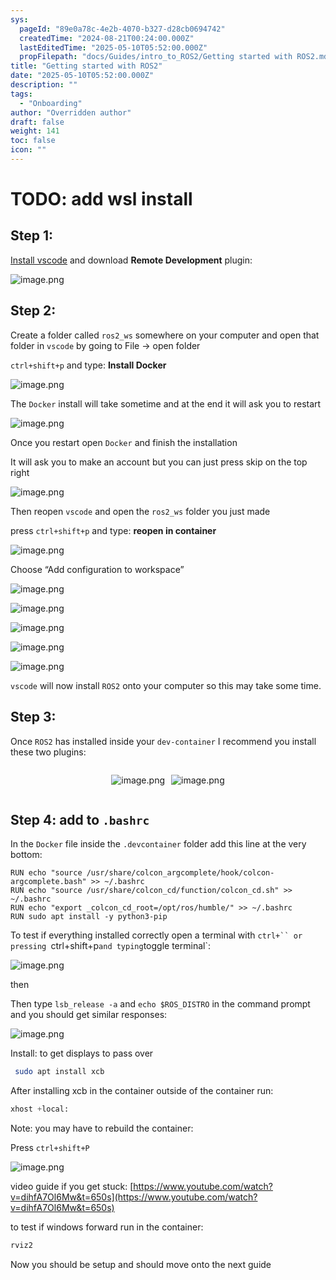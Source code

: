 ```yaml
---
sys:
  pageId: "89e0a78c-4e2b-4070-b327-d28cb0694742"
  createdTime: "2024-08-21T00:24:00.000Z"
  lastEditedTime: "2025-05-10T05:52:00.000Z"
  propFilepath: "docs/Guides/intro_to_ROS2/Getting started with ROS2.md"
title: "Getting started with ROS2"
date: "2025-05-10T05:52:00.000Z"
description: ""
tags:
  - "Onboarding"
author: "Overridden author"
draft: false
weight: 141
toc: false
icon: ""
---
```


# TODO: add wsl install

## Step 1:

[Install vscode](https://code.visualstudio.com/download) and download **Remote Development** plugin:

![image.png](https://prod-files-secure.s3.us-west-2.amazonaws.com/d518164a-d88e-44d1-a4ee-3adb3bd8bce0/efb52993-1881-4a40-b95e-6f020334f022/image.png?X-Amz-Algorithm=AWS4-HMAC-SHA256&X-Amz-Content-Sha256=UNSIGNED-PAYLOAD&X-Amz-Credential=ASIAZI2LB466ZSH6OCPZ%2F20250531%2Fus-west-2%2Fs3%2Faws4_request&X-Amz-Date=20250531T022452Z&X-Amz-Expires=3600&X-Amz-Security-Token=IQoJb3JpZ2luX2VjEOr%2F%2F%2F%2F%2F%2F%2F%2F%2F%2FwEaCXVzLXdlc3QtMiJHMEUCIQCGVs0pD%2BPP9YEIQsi0GYCqBBdu%2BU7sg3P8C4ZT4%2BpIRAIgHpp1%2FygOrdTa4050se04T9RENz9ghsPei7idxHiC1dAqiAQIs%2F%2F%2F%2F%2F%2F%2F%2F%2F%2F%2FARAAGgw2Mzc0MjMxODM4MDUiDPebqTsNqQMtqg4f2SrcA1vUr38YZIj3gBTNfrlL8f%2BqoBgeFXEiuS5DULbTVQfxcHGZA3yTac6MLTlD%2FgClyVNWm7cdpgHFu0HFFJ7LwQOKFuBqMRMjh7OchshdtIi18HetFEf9utYSqvgGw1pQ%2Bzq0UVhNeZSnB3AMp6Rvt29eMlQZloMP4LfnXi2hgXFwg1%2FPpZCSezLRbdqKPGC8TA25UC2dRMRzPpBSGKpFmpGHBKP4bf%2BnyYvogeFnd92oW%2FGUdZJslN20QUkaXk%2FmLneQc24vAlP7fxwJEFJitBvpDjmtxnSYyba3ZE00SOcMjeHJPtmjb%2B1Spww%2BhjJ1bOH4V1rRvT4amy8SXxeWfFvz3XOxPjZNENqRa3WmSlWUXVZwYiowJX5A9JksHBpHdDY0iRezNu6ePHBrWAL2dYBB7trSnX0usTpNLWf0F%2BGGJFBSA8Y%2BdMn2aSV%2FI0o9wDnWAsIl9MHk5aWJ%2FvkYhJUklC4%2BMRNiKwZk91%2FU19WecD%2BqcDOUAMTZONQiswZ3BUI%2Bo%2FOQKwx%2B0Hke%2BVGZ3789zf0Y0w5nMVhEDSv3qxnkL1HTQPdRjzO%2BJt%2B5KL7oNmLBB4wng0pPN4vhT%2FQnWsuU3ZSL%2BYPooa4EQY7Swh9JYwZWjpJiWl3v1UEsMIy96cEGOqUBf%2B6dVD9pVhYY6ila5PCgSiP%2FJ63a1LlccztsMLT0gIl7EAPbtFyn6k6QWN9xUWpJxrECdJgrIfZOUqCtm2u3TA2ifKwJktRImtlLvD06HvcOv%2BOXX%2BVenFI%2BpH2n1iHi9Eh0bltY0fpk31NNcSwS2ajJ9v6I%2FS6lPNfu9wt3C7CTXVBsSrB%2FnXIf7ioL%2FzcoMq0Tp%2BjGVnLKaYyI90g%2FNTWdOqfG&X-Amz-Signature=3dfe63d6cd963114e3e9997bd2c325a451bb7709a59cae9f001c6a28aadc8046&X-Amz-SignedHeaders=host&x-id=GetObject)

## Step 2:

Create a folder called `ros2_ws` somewhere on your computer and open that folder in `vscode` by going to File → open folder 

`ctrl+shift+p` and type: **Install Docker**

![image.png](https://prod-files-secure.s3.us-west-2.amazonaws.com/d518164a-d88e-44d1-a4ee-3adb3bd8bce0/2269dc0e-1cd5-47ff-bceb-c04ad9b2eab0/image.png?X-Amz-Algorithm=AWS4-HMAC-SHA256&X-Amz-Content-Sha256=UNSIGNED-PAYLOAD&X-Amz-Credential=ASIAZI2LB466ZSH6OCPZ%2F20250531%2Fus-west-2%2Fs3%2Faws4_request&X-Amz-Date=20250531T022452Z&X-Amz-Expires=3600&X-Amz-Security-Token=IQoJb3JpZ2luX2VjEOr%2F%2F%2F%2F%2F%2F%2F%2F%2F%2FwEaCXVzLXdlc3QtMiJHMEUCIQCGVs0pD%2BPP9YEIQsi0GYCqBBdu%2BU7sg3P8C4ZT4%2BpIRAIgHpp1%2FygOrdTa4050se04T9RENz9ghsPei7idxHiC1dAqiAQIs%2F%2F%2F%2F%2F%2F%2F%2F%2F%2F%2FARAAGgw2Mzc0MjMxODM4MDUiDPebqTsNqQMtqg4f2SrcA1vUr38YZIj3gBTNfrlL8f%2BqoBgeFXEiuS5DULbTVQfxcHGZA3yTac6MLTlD%2FgClyVNWm7cdpgHFu0HFFJ7LwQOKFuBqMRMjh7OchshdtIi18HetFEf9utYSqvgGw1pQ%2Bzq0UVhNeZSnB3AMp6Rvt29eMlQZloMP4LfnXi2hgXFwg1%2FPpZCSezLRbdqKPGC8TA25UC2dRMRzPpBSGKpFmpGHBKP4bf%2BnyYvogeFnd92oW%2FGUdZJslN20QUkaXk%2FmLneQc24vAlP7fxwJEFJitBvpDjmtxnSYyba3ZE00SOcMjeHJPtmjb%2B1Spww%2BhjJ1bOH4V1rRvT4amy8SXxeWfFvz3XOxPjZNENqRa3WmSlWUXVZwYiowJX5A9JksHBpHdDY0iRezNu6ePHBrWAL2dYBB7trSnX0usTpNLWf0F%2BGGJFBSA8Y%2BdMn2aSV%2FI0o9wDnWAsIl9MHk5aWJ%2FvkYhJUklC4%2BMRNiKwZk91%2FU19WecD%2BqcDOUAMTZONQiswZ3BUI%2Bo%2FOQKwx%2B0Hke%2BVGZ3789zf0Y0w5nMVhEDSv3qxnkL1HTQPdRjzO%2BJt%2B5KL7oNmLBB4wng0pPN4vhT%2FQnWsuU3ZSL%2BYPooa4EQY7Swh9JYwZWjpJiWl3v1UEsMIy96cEGOqUBf%2B6dVD9pVhYY6ila5PCgSiP%2FJ63a1LlccztsMLT0gIl7EAPbtFyn6k6QWN9xUWpJxrECdJgrIfZOUqCtm2u3TA2ifKwJktRImtlLvD06HvcOv%2BOXX%2BVenFI%2BpH2n1iHi9Eh0bltY0fpk31NNcSwS2ajJ9v6I%2FS6lPNfu9wt3C7CTXVBsSrB%2FnXIf7ioL%2FzcoMq0Tp%2BjGVnLKaYyI90g%2FNTWdOqfG&X-Amz-Signature=f22141ba23cef3dd45bd909004d203dd2b8390705c17d7f1914a221e9451ad33&X-Amz-SignedHeaders=host&x-id=GetObject)

The `Docker` install will take sometime and at the end it will ask you to restart

![image.png](https://prod-files-secure.s3.us-west-2.amazonaws.com/d518164a-d88e-44d1-a4ee-3adb3bd8bce0/ed233f78-be33-4b1f-b89c-9c346c0e961e/image.png?X-Amz-Algorithm=AWS4-HMAC-SHA256&X-Amz-Content-Sha256=UNSIGNED-PAYLOAD&X-Amz-Credential=ASIAZI2LB466ZSH6OCPZ%2F20250531%2Fus-west-2%2Fs3%2Faws4_request&X-Amz-Date=20250531T022452Z&X-Amz-Expires=3600&X-Amz-Security-Token=IQoJb3JpZ2luX2VjEOr%2F%2F%2F%2F%2F%2F%2F%2F%2F%2FwEaCXVzLXdlc3QtMiJHMEUCIQCGVs0pD%2BPP9YEIQsi0GYCqBBdu%2BU7sg3P8C4ZT4%2BpIRAIgHpp1%2FygOrdTa4050se04T9RENz9ghsPei7idxHiC1dAqiAQIs%2F%2F%2F%2F%2F%2F%2F%2F%2F%2F%2FARAAGgw2Mzc0MjMxODM4MDUiDPebqTsNqQMtqg4f2SrcA1vUr38YZIj3gBTNfrlL8f%2BqoBgeFXEiuS5DULbTVQfxcHGZA3yTac6MLTlD%2FgClyVNWm7cdpgHFu0HFFJ7LwQOKFuBqMRMjh7OchshdtIi18HetFEf9utYSqvgGw1pQ%2Bzq0UVhNeZSnB3AMp6Rvt29eMlQZloMP4LfnXi2hgXFwg1%2FPpZCSezLRbdqKPGC8TA25UC2dRMRzPpBSGKpFmpGHBKP4bf%2BnyYvogeFnd92oW%2FGUdZJslN20QUkaXk%2FmLneQc24vAlP7fxwJEFJitBvpDjmtxnSYyba3ZE00SOcMjeHJPtmjb%2B1Spww%2BhjJ1bOH4V1rRvT4amy8SXxeWfFvz3XOxPjZNENqRa3WmSlWUXVZwYiowJX5A9JksHBpHdDY0iRezNu6ePHBrWAL2dYBB7trSnX0usTpNLWf0F%2BGGJFBSA8Y%2BdMn2aSV%2FI0o9wDnWAsIl9MHk5aWJ%2FvkYhJUklC4%2BMRNiKwZk91%2FU19WecD%2BqcDOUAMTZONQiswZ3BUI%2Bo%2FOQKwx%2B0Hke%2BVGZ3789zf0Y0w5nMVhEDSv3qxnkL1HTQPdRjzO%2BJt%2B5KL7oNmLBB4wng0pPN4vhT%2FQnWsuU3ZSL%2BYPooa4EQY7Swh9JYwZWjpJiWl3v1UEsMIy96cEGOqUBf%2B6dVD9pVhYY6ila5PCgSiP%2FJ63a1LlccztsMLT0gIl7EAPbtFyn6k6QWN9xUWpJxrECdJgrIfZOUqCtm2u3TA2ifKwJktRImtlLvD06HvcOv%2BOXX%2BVenFI%2BpH2n1iHi9Eh0bltY0fpk31NNcSwS2ajJ9v6I%2FS6lPNfu9wt3C7CTXVBsSrB%2FnXIf7ioL%2FzcoMq0Tp%2BjGVnLKaYyI90g%2FNTWdOqfG&X-Amz-Signature=9a2187da710e165ca72bec6b96e0048b2bc42d873ed36641cc7a3a74086298b5&X-Amz-SignedHeaders=host&x-id=GetObject)

Once you restart open `Docker` and finish the installation

It will ask you to make an account but you can just press skip on the top right

![image.png](https://prod-files-secure.s3.us-west-2.amazonaws.com/d518164a-d88e-44d1-a4ee-3adb3bd8bce0/21010ad9-1659-4fd9-9f59-9932a09b2a3d/image.png?X-Amz-Algorithm=AWS4-HMAC-SHA256&X-Amz-Content-Sha256=UNSIGNED-PAYLOAD&X-Amz-Credential=ASIAZI2LB466ZSH6OCPZ%2F20250531%2Fus-west-2%2Fs3%2Faws4_request&X-Amz-Date=20250531T022452Z&X-Amz-Expires=3600&X-Amz-Security-Token=IQoJb3JpZ2luX2VjEOr%2F%2F%2F%2F%2F%2F%2F%2F%2F%2FwEaCXVzLXdlc3QtMiJHMEUCIQCGVs0pD%2BPP9YEIQsi0GYCqBBdu%2BU7sg3P8C4ZT4%2BpIRAIgHpp1%2FygOrdTa4050se04T9RENz9ghsPei7idxHiC1dAqiAQIs%2F%2F%2F%2F%2F%2F%2F%2F%2F%2F%2FARAAGgw2Mzc0MjMxODM4MDUiDPebqTsNqQMtqg4f2SrcA1vUr38YZIj3gBTNfrlL8f%2BqoBgeFXEiuS5DULbTVQfxcHGZA3yTac6MLTlD%2FgClyVNWm7cdpgHFu0HFFJ7LwQOKFuBqMRMjh7OchshdtIi18HetFEf9utYSqvgGw1pQ%2Bzq0UVhNeZSnB3AMp6Rvt29eMlQZloMP4LfnXi2hgXFwg1%2FPpZCSezLRbdqKPGC8TA25UC2dRMRzPpBSGKpFmpGHBKP4bf%2BnyYvogeFnd92oW%2FGUdZJslN20QUkaXk%2FmLneQc24vAlP7fxwJEFJitBvpDjmtxnSYyba3ZE00SOcMjeHJPtmjb%2B1Spww%2BhjJ1bOH4V1rRvT4amy8SXxeWfFvz3XOxPjZNENqRa3WmSlWUXVZwYiowJX5A9JksHBpHdDY0iRezNu6ePHBrWAL2dYBB7trSnX0usTpNLWf0F%2BGGJFBSA8Y%2BdMn2aSV%2FI0o9wDnWAsIl9MHk5aWJ%2FvkYhJUklC4%2BMRNiKwZk91%2FU19WecD%2BqcDOUAMTZONQiswZ3BUI%2Bo%2FOQKwx%2B0Hke%2BVGZ3789zf0Y0w5nMVhEDSv3qxnkL1HTQPdRjzO%2BJt%2B5KL7oNmLBB4wng0pPN4vhT%2FQnWsuU3ZSL%2BYPooa4EQY7Swh9JYwZWjpJiWl3v1UEsMIy96cEGOqUBf%2B6dVD9pVhYY6ila5PCgSiP%2FJ63a1LlccztsMLT0gIl7EAPbtFyn6k6QWN9xUWpJxrECdJgrIfZOUqCtm2u3TA2ifKwJktRImtlLvD06HvcOv%2BOXX%2BVenFI%2BpH2n1iHi9Eh0bltY0fpk31NNcSwS2ajJ9v6I%2FS6lPNfu9wt3C7CTXVBsSrB%2FnXIf7ioL%2FzcoMq0Tp%2BjGVnLKaYyI90g%2FNTWdOqfG&X-Amz-Signature=14b8b42aec9309fa9768b6b1f1982ed299be763eeb1f5ee034fe66164da8195a&X-Amz-SignedHeaders=host&x-id=GetObject)

Then reopen `vscode` and open the `ros2_ws` folder you just made

press `ctrl+shift+p` and type: **reopen in container**

![image.png](https://prod-files-secure.s3.us-west-2.amazonaws.com/d518164a-d88e-44d1-a4ee-3adb3bd8bce0/4e93b8c2-41ad-488c-8095-c74205196118/image.png?X-Amz-Algorithm=AWS4-HMAC-SHA256&X-Amz-Content-Sha256=UNSIGNED-PAYLOAD&X-Amz-Credential=ASIAZI2LB466ZSH6OCPZ%2F20250531%2Fus-west-2%2Fs3%2Faws4_request&X-Amz-Date=20250531T022452Z&X-Amz-Expires=3600&X-Amz-Security-Token=IQoJb3JpZ2luX2VjEOr%2F%2F%2F%2F%2F%2F%2F%2F%2F%2FwEaCXVzLXdlc3QtMiJHMEUCIQCGVs0pD%2BPP9YEIQsi0GYCqBBdu%2BU7sg3P8C4ZT4%2BpIRAIgHpp1%2FygOrdTa4050se04T9RENz9ghsPei7idxHiC1dAqiAQIs%2F%2F%2F%2F%2F%2F%2F%2F%2F%2F%2FARAAGgw2Mzc0MjMxODM4MDUiDPebqTsNqQMtqg4f2SrcA1vUr38YZIj3gBTNfrlL8f%2BqoBgeFXEiuS5DULbTVQfxcHGZA3yTac6MLTlD%2FgClyVNWm7cdpgHFu0HFFJ7LwQOKFuBqMRMjh7OchshdtIi18HetFEf9utYSqvgGw1pQ%2Bzq0UVhNeZSnB3AMp6Rvt29eMlQZloMP4LfnXi2hgXFwg1%2FPpZCSezLRbdqKPGC8TA25UC2dRMRzPpBSGKpFmpGHBKP4bf%2BnyYvogeFnd92oW%2FGUdZJslN20QUkaXk%2FmLneQc24vAlP7fxwJEFJitBvpDjmtxnSYyba3ZE00SOcMjeHJPtmjb%2B1Spww%2BhjJ1bOH4V1rRvT4amy8SXxeWfFvz3XOxPjZNENqRa3WmSlWUXVZwYiowJX5A9JksHBpHdDY0iRezNu6ePHBrWAL2dYBB7trSnX0usTpNLWf0F%2BGGJFBSA8Y%2BdMn2aSV%2FI0o9wDnWAsIl9MHk5aWJ%2FvkYhJUklC4%2BMRNiKwZk91%2FU19WecD%2BqcDOUAMTZONQiswZ3BUI%2Bo%2FOQKwx%2B0Hke%2BVGZ3789zf0Y0w5nMVhEDSv3qxnkL1HTQPdRjzO%2BJt%2B5KL7oNmLBB4wng0pPN4vhT%2FQnWsuU3ZSL%2BYPooa4EQY7Swh9JYwZWjpJiWl3v1UEsMIy96cEGOqUBf%2B6dVD9pVhYY6ila5PCgSiP%2FJ63a1LlccztsMLT0gIl7EAPbtFyn6k6QWN9xUWpJxrECdJgrIfZOUqCtm2u3TA2ifKwJktRImtlLvD06HvcOv%2BOXX%2BVenFI%2BpH2n1iHi9Eh0bltY0fpk31NNcSwS2ajJ9v6I%2FS6lPNfu9wt3C7CTXVBsSrB%2FnXIf7ioL%2FzcoMq0Tp%2BjGVnLKaYyI90g%2FNTWdOqfG&X-Amz-Signature=352719caff330145ef958de1d55ea800ffbfcd5ae0c77513c9fd1c7e654b4fbc&X-Amz-SignedHeaders=host&x-id=GetObject)

Choose “Add configuration to workspace”

![image.png](https://prod-files-secure.s3.us-west-2.amazonaws.com/d518164a-d88e-44d1-a4ee-3adb3bd8bce0/9560b282-5060-4989-ba37-97e7b2c22476/image.png?X-Amz-Algorithm=AWS4-HMAC-SHA256&X-Amz-Content-Sha256=UNSIGNED-PAYLOAD&X-Amz-Credential=ASIAZI2LB466ZSH6OCPZ%2F20250531%2Fus-west-2%2Fs3%2Faws4_request&X-Amz-Date=20250531T022452Z&X-Amz-Expires=3600&X-Amz-Security-Token=IQoJb3JpZ2luX2VjEOr%2F%2F%2F%2F%2F%2F%2F%2F%2F%2FwEaCXVzLXdlc3QtMiJHMEUCIQCGVs0pD%2BPP9YEIQsi0GYCqBBdu%2BU7sg3P8C4ZT4%2BpIRAIgHpp1%2FygOrdTa4050se04T9RENz9ghsPei7idxHiC1dAqiAQIs%2F%2F%2F%2F%2F%2F%2F%2F%2F%2F%2FARAAGgw2Mzc0MjMxODM4MDUiDPebqTsNqQMtqg4f2SrcA1vUr38YZIj3gBTNfrlL8f%2BqoBgeFXEiuS5DULbTVQfxcHGZA3yTac6MLTlD%2FgClyVNWm7cdpgHFu0HFFJ7LwQOKFuBqMRMjh7OchshdtIi18HetFEf9utYSqvgGw1pQ%2Bzq0UVhNeZSnB3AMp6Rvt29eMlQZloMP4LfnXi2hgXFwg1%2FPpZCSezLRbdqKPGC8TA25UC2dRMRzPpBSGKpFmpGHBKP4bf%2BnyYvogeFnd92oW%2FGUdZJslN20QUkaXk%2FmLneQc24vAlP7fxwJEFJitBvpDjmtxnSYyba3ZE00SOcMjeHJPtmjb%2B1Spww%2BhjJ1bOH4V1rRvT4amy8SXxeWfFvz3XOxPjZNENqRa3WmSlWUXVZwYiowJX5A9JksHBpHdDY0iRezNu6ePHBrWAL2dYBB7trSnX0usTpNLWf0F%2BGGJFBSA8Y%2BdMn2aSV%2FI0o9wDnWAsIl9MHk5aWJ%2FvkYhJUklC4%2BMRNiKwZk91%2FU19WecD%2BqcDOUAMTZONQiswZ3BUI%2Bo%2FOQKwx%2B0Hke%2BVGZ3789zf0Y0w5nMVhEDSv3qxnkL1HTQPdRjzO%2BJt%2B5KL7oNmLBB4wng0pPN4vhT%2FQnWsuU3ZSL%2BYPooa4EQY7Swh9JYwZWjpJiWl3v1UEsMIy96cEGOqUBf%2B6dVD9pVhYY6ila5PCgSiP%2FJ63a1LlccztsMLT0gIl7EAPbtFyn6k6QWN9xUWpJxrECdJgrIfZOUqCtm2u3TA2ifKwJktRImtlLvD06HvcOv%2BOXX%2BVenFI%2BpH2n1iHi9Eh0bltY0fpk31NNcSwS2ajJ9v6I%2FS6lPNfu9wt3C7CTXVBsSrB%2FnXIf7ioL%2FzcoMq0Tp%2BjGVnLKaYyI90g%2FNTWdOqfG&X-Amz-Signature=7adb88816913b7c3bd3e9e4e0c5f6a31327b86081e8d2d1a778ab0aeb696cba9&X-Amz-SignedHeaders=host&x-id=GetObject)

![image.png](https://prod-files-secure.s3.us-west-2.amazonaws.com/d518164a-d88e-44d1-a4ee-3adb3bd8bce0/2ee63f81-886b-48e8-a553-dc6e5eac99e4/image.png?X-Amz-Algorithm=AWS4-HMAC-SHA256&X-Amz-Content-Sha256=UNSIGNED-PAYLOAD&X-Amz-Credential=ASIAZI2LB466ZSH6OCPZ%2F20250531%2Fus-west-2%2Fs3%2Faws4_request&X-Amz-Date=20250531T022452Z&X-Amz-Expires=3600&X-Amz-Security-Token=IQoJb3JpZ2luX2VjEOr%2F%2F%2F%2F%2F%2F%2F%2F%2F%2FwEaCXVzLXdlc3QtMiJHMEUCIQCGVs0pD%2BPP9YEIQsi0GYCqBBdu%2BU7sg3P8C4ZT4%2BpIRAIgHpp1%2FygOrdTa4050se04T9RENz9ghsPei7idxHiC1dAqiAQIs%2F%2F%2F%2F%2F%2F%2F%2F%2F%2F%2FARAAGgw2Mzc0MjMxODM4MDUiDPebqTsNqQMtqg4f2SrcA1vUr38YZIj3gBTNfrlL8f%2BqoBgeFXEiuS5DULbTVQfxcHGZA3yTac6MLTlD%2FgClyVNWm7cdpgHFu0HFFJ7LwQOKFuBqMRMjh7OchshdtIi18HetFEf9utYSqvgGw1pQ%2Bzq0UVhNeZSnB3AMp6Rvt29eMlQZloMP4LfnXi2hgXFwg1%2FPpZCSezLRbdqKPGC8TA25UC2dRMRzPpBSGKpFmpGHBKP4bf%2BnyYvogeFnd92oW%2FGUdZJslN20QUkaXk%2FmLneQc24vAlP7fxwJEFJitBvpDjmtxnSYyba3ZE00SOcMjeHJPtmjb%2B1Spww%2BhjJ1bOH4V1rRvT4amy8SXxeWfFvz3XOxPjZNENqRa3WmSlWUXVZwYiowJX5A9JksHBpHdDY0iRezNu6ePHBrWAL2dYBB7trSnX0usTpNLWf0F%2BGGJFBSA8Y%2BdMn2aSV%2FI0o9wDnWAsIl9MHk5aWJ%2FvkYhJUklC4%2BMRNiKwZk91%2FU19WecD%2BqcDOUAMTZONQiswZ3BUI%2Bo%2FOQKwx%2B0Hke%2BVGZ3789zf0Y0w5nMVhEDSv3qxnkL1HTQPdRjzO%2BJt%2B5KL7oNmLBB4wng0pPN4vhT%2FQnWsuU3ZSL%2BYPooa4EQY7Swh9JYwZWjpJiWl3v1UEsMIy96cEGOqUBf%2B6dVD9pVhYY6ila5PCgSiP%2FJ63a1LlccztsMLT0gIl7EAPbtFyn6k6QWN9xUWpJxrECdJgrIfZOUqCtm2u3TA2ifKwJktRImtlLvD06HvcOv%2BOXX%2BVenFI%2BpH2n1iHi9Eh0bltY0fpk31NNcSwS2ajJ9v6I%2FS6lPNfu9wt3C7CTXVBsSrB%2FnXIf7ioL%2FzcoMq0Tp%2BjGVnLKaYyI90g%2FNTWdOqfG&X-Amz-Signature=9af05943e700ec1c2f1d5bfce2f6090cbc0c65c2570a2a0825ae192417fd05ff&X-Amz-SignedHeaders=host&x-id=GetObject)

![image.png](https://prod-files-secure.s3.us-west-2.amazonaws.com/d518164a-d88e-44d1-a4ee-3adb3bd8bce0/ae1580b2-b048-407e-aed9-b584224a7a04/image.png?X-Amz-Algorithm=AWS4-HMAC-SHA256&X-Amz-Content-Sha256=UNSIGNED-PAYLOAD&X-Amz-Credential=ASIAZI2LB466ZSH6OCPZ%2F20250531%2Fus-west-2%2Fs3%2Faws4_request&X-Amz-Date=20250531T022452Z&X-Amz-Expires=3600&X-Amz-Security-Token=IQoJb3JpZ2luX2VjEOr%2F%2F%2F%2F%2F%2F%2F%2F%2F%2FwEaCXVzLXdlc3QtMiJHMEUCIQCGVs0pD%2BPP9YEIQsi0GYCqBBdu%2BU7sg3P8C4ZT4%2BpIRAIgHpp1%2FygOrdTa4050se04T9RENz9ghsPei7idxHiC1dAqiAQIs%2F%2F%2F%2F%2F%2F%2F%2F%2F%2F%2FARAAGgw2Mzc0MjMxODM4MDUiDPebqTsNqQMtqg4f2SrcA1vUr38YZIj3gBTNfrlL8f%2BqoBgeFXEiuS5DULbTVQfxcHGZA3yTac6MLTlD%2FgClyVNWm7cdpgHFu0HFFJ7LwQOKFuBqMRMjh7OchshdtIi18HetFEf9utYSqvgGw1pQ%2Bzq0UVhNeZSnB3AMp6Rvt29eMlQZloMP4LfnXi2hgXFwg1%2FPpZCSezLRbdqKPGC8TA25UC2dRMRzPpBSGKpFmpGHBKP4bf%2BnyYvogeFnd92oW%2FGUdZJslN20QUkaXk%2FmLneQc24vAlP7fxwJEFJitBvpDjmtxnSYyba3ZE00SOcMjeHJPtmjb%2B1Spww%2BhjJ1bOH4V1rRvT4amy8SXxeWfFvz3XOxPjZNENqRa3WmSlWUXVZwYiowJX5A9JksHBpHdDY0iRezNu6ePHBrWAL2dYBB7trSnX0usTpNLWf0F%2BGGJFBSA8Y%2BdMn2aSV%2FI0o9wDnWAsIl9MHk5aWJ%2FvkYhJUklC4%2BMRNiKwZk91%2FU19WecD%2BqcDOUAMTZONQiswZ3BUI%2Bo%2FOQKwx%2B0Hke%2BVGZ3789zf0Y0w5nMVhEDSv3qxnkL1HTQPdRjzO%2BJt%2B5KL7oNmLBB4wng0pPN4vhT%2FQnWsuU3ZSL%2BYPooa4EQY7Swh9JYwZWjpJiWl3v1UEsMIy96cEGOqUBf%2B6dVD9pVhYY6ila5PCgSiP%2FJ63a1LlccztsMLT0gIl7EAPbtFyn6k6QWN9xUWpJxrECdJgrIfZOUqCtm2u3TA2ifKwJktRImtlLvD06HvcOv%2BOXX%2BVenFI%2BpH2n1iHi9Eh0bltY0fpk31NNcSwS2ajJ9v6I%2FS6lPNfu9wt3C7CTXVBsSrB%2FnXIf7ioL%2FzcoMq0Tp%2BjGVnLKaYyI90g%2FNTWdOqfG&X-Amz-Signature=92bed11db6e502ee9ec491a05c960ae58c7afda24f31047cd1ea79761013c259&X-Amz-SignedHeaders=host&x-id=GetObject)

![image.png](https://prod-files-secure.s3.us-west-2.amazonaws.com/d518164a-d88e-44d1-a4ee-3adb3bd8bce0/53255b28-f75e-430f-b9e3-c0ac8577e42b/image.png?X-Amz-Algorithm=AWS4-HMAC-SHA256&X-Amz-Content-Sha256=UNSIGNED-PAYLOAD&X-Amz-Credential=ASIAZI2LB466ZSH6OCPZ%2F20250531%2Fus-west-2%2Fs3%2Faws4_request&X-Amz-Date=20250531T022452Z&X-Amz-Expires=3600&X-Amz-Security-Token=IQoJb3JpZ2luX2VjEOr%2F%2F%2F%2F%2F%2F%2F%2F%2F%2FwEaCXVzLXdlc3QtMiJHMEUCIQCGVs0pD%2BPP9YEIQsi0GYCqBBdu%2BU7sg3P8C4ZT4%2BpIRAIgHpp1%2FygOrdTa4050se04T9RENz9ghsPei7idxHiC1dAqiAQIs%2F%2F%2F%2F%2F%2F%2F%2F%2F%2F%2FARAAGgw2Mzc0MjMxODM4MDUiDPebqTsNqQMtqg4f2SrcA1vUr38YZIj3gBTNfrlL8f%2BqoBgeFXEiuS5DULbTVQfxcHGZA3yTac6MLTlD%2FgClyVNWm7cdpgHFu0HFFJ7LwQOKFuBqMRMjh7OchshdtIi18HetFEf9utYSqvgGw1pQ%2Bzq0UVhNeZSnB3AMp6Rvt29eMlQZloMP4LfnXi2hgXFwg1%2FPpZCSezLRbdqKPGC8TA25UC2dRMRzPpBSGKpFmpGHBKP4bf%2BnyYvogeFnd92oW%2FGUdZJslN20QUkaXk%2FmLneQc24vAlP7fxwJEFJitBvpDjmtxnSYyba3ZE00SOcMjeHJPtmjb%2B1Spww%2BhjJ1bOH4V1rRvT4amy8SXxeWfFvz3XOxPjZNENqRa3WmSlWUXVZwYiowJX5A9JksHBpHdDY0iRezNu6ePHBrWAL2dYBB7trSnX0usTpNLWf0F%2BGGJFBSA8Y%2BdMn2aSV%2FI0o9wDnWAsIl9MHk5aWJ%2FvkYhJUklC4%2BMRNiKwZk91%2FU19WecD%2BqcDOUAMTZONQiswZ3BUI%2Bo%2FOQKwx%2B0Hke%2BVGZ3789zf0Y0w5nMVhEDSv3qxnkL1HTQPdRjzO%2BJt%2B5KL7oNmLBB4wng0pPN4vhT%2FQnWsuU3ZSL%2BYPooa4EQY7Swh9JYwZWjpJiWl3v1UEsMIy96cEGOqUBf%2B6dVD9pVhYY6ila5PCgSiP%2FJ63a1LlccztsMLT0gIl7EAPbtFyn6k6QWN9xUWpJxrECdJgrIfZOUqCtm2u3TA2ifKwJktRImtlLvD06HvcOv%2BOXX%2BVenFI%2BpH2n1iHi9Eh0bltY0fpk31NNcSwS2ajJ9v6I%2FS6lPNfu9wt3C7CTXVBsSrB%2FnXIf7ioL%2FzcoMq0Tp%2BjGVnLKaYyI90g%2FNTWdOqfG&X-Amz-Signature=7188c9806d91c79dd08605b6e4338a88d0eb32787c53897faea1e9a278334bde&X-Amz-SignedHeaders=host&x-id=GetObject)

![image.png](https://prod-files-secure.s3.us-west-2.amazonaws.com/d518164a-d88e-44d1-a4ee-3adb3bd8bce0/7c562767-5af9-4ffb-97d1-327bcdf4ee00/image.png?X-Amz-Algorithm=AWS4-HMAC-SHA256&X-Amz-Content-Sha256=UNSIGNED-PAYLOAD&X-Amz-Credential=ASIAZI2LB466ZSH6OCPZ%2F20250531%2Fus-west-2%2Fs3%2Faws4_request&X-Amz-Date=20250531T022452Z&X-Amz-Expires=3600&X-Amz-Security-Token=IQoJb3JpZ2luX2VjEOr%2F%2F%2F%2F%2F%2F%2F%2F%2F%2FwEaCXVzLXdlc3QtMiJHMEUCIQCGVs0pD%2BPP9YEIQsi0GYCqBBdu%2BU7sg3P8C4ZT4%2BpIRAIgHpp1%2FygOrdTa4050se04T9RENz9ghsPei7idxHiC1dAqiAQIs%2F%2F%2F%2F%2F%2F%2F%2F%2F%2F%2FARAAGgw2Mzc0MjMxODM4MDUiDPebqTsNqQMtqg4f2SrcA1vUr38YZIj3gBTNfrlL8f%2BqoBgeFXEiuS5DULbTVQfxcHGZA3yTac6MLTlD%2FgClyVNWm7cdpgHFu0HFFJ7LwQOKFuBqMRMjh7OchshdtIi18HetFEf9utYSqvgGw1pQ%2Bzq0UVhNeZSnB3AMp6Rvt29eMlQZloMP4LfnXi2hgXFwg1%2FPpZCSezLRbdqKPGC8TA25UC2dRMRzPpBSGKpFmpGHBKP4bf%2BnyYvogeFnd92oW%2FGUdZJslN20QUkaXk%2FmLneQc24vAlP7fxwJEFJitBvpDjmtxnSYyba3ZE00SOcMjeHJPtmjb%2B1Spww%2BhjJ1bOH4V1rRvT4amy8SXxeWfFvz3XOxPjZNENqRa3WmSlWUXVZwYiowJX5A9JksHBpHdDY0iRezNu6ePHBrWAL2dYBB7trSnX0usTpNLWf0F%2BGGJFBSA8Y%2BdMn2aSV%2FI0o9wDnWAsIl9MHk5aWJ%2FvkYhJUklC4%2BMRNiKwZk91%2FU19WecD%2BqcDOUAMTZONQiswZ3BUI%2Bo%2FOQKwx%2B0Hke%2BVGZ3789zf0Y0w5nMVhEDSv3qxnkL1HTQPdRjzO%2BJt%2B5KL7oNmLBB4wng0pPN4vhT%2FQnWsuU3ZSL%2BYPooa4EQY7Swh9JYwZWjpJiWl3v1UEsMIy96cEGOqUBf%2B6dVD9pVhYY6ila5PCgSiP%2FJ63a1LlccztsMLT0gIl7EAPbtFyn6k6QWN9xUWpJxrECdJgrIfZOUqCtm2u3TA2ifKwJktRImtlLvD06HvcOv%2BOXX%2BVenFI%2BpH2n1iHi9Eh0bltY0fpk31NNcSwS2ajJ9v6I%2FS6lPNfu9wt3C7CTXVBsSrB%2FnXIf7ioL%2FzcoMq0Tp%2BjGVnLKaYyI90g%2FNTWdOqfG&X-Amz-Signature=93e467ed280eff6ad5658a57c1b277920b7cc4c59293afb9f690a24ad4c4acbb&X-Amz-SignedHeaders=host&x-id=GetObject)

`vscode` will now install `ROS2` onto your computer so this may take some time.

## Step 3:

Once `ROS2` has installed inside your `dev-container` I recommend you install these two plugins:

<div style="display: flex;flex-direction: row; column-gap:10px; max-width: 630px;justify-content: center;">
<div>

![image.png](https://prod-files-secure.s3.us-west-2.amazonaws.com/d518164a-d88e-44d1-a4ee-3adb3bd8bce0/3fc3d550-5a54-4ba1-ba6b-faa01cdb7369/image.png?X-Amz-Algorithm=AWS4-HMAC-SHA256&X-Amz-Content-Sha256=UNSIGNED-PAYLOAD&X-Amz-Credential=ASIAZI2LB466UAWDGUKI%2F20250531%2Fus-west-2%2Fs3%2Faws4_request&X-Amz-Date=20250531T022506Z&X-Amz-Expires=3600&X-Amz-Security-Token=IQoJb3JpZ2luX2VjEOr%2F%2F%2F%2F%2F%2F%2F%2F%2F%2FwEaCXVzLXdlc3QtMiJIMEYCIQCNJwpHtoXw6V9dzDjYBCCT2hfM6cXqhzv0B6ehL4iWUwIhAJPqRGmpEIjVgrGhXtAT3QdUj88gohbqxdXTbsVh2JfAKogECLP%2F%2F%2F%2F%2F%2F%2F%2F%2F%2FwEQABoMNjM3NDIzMTgzODA1IgwWb2Mx%2BY2uSD09cOgq3AMIvURsgG4mkrraMG7g6hhXxPWk33V6%2FgjcENbK2qSkssoK0LouLTfAUneYLEXM8Jl%2BW2Me7gePiv7YmXdX0E%2FeM5G47saYCN4j90f07cjLyC5XUtg%2B72ksrZJx%2FSuF7Dwbk4%2FuMAes9NIPjG2XUCfg0Mzy3i4oEga%2BBqy1bvd2Ed4S%2FA1fRxreikZtKRCWa4RNr5olf4y5vZPcy6lni1EXB2qDJn4i6UMWIctJU2eNck1Wy%2FFdnJW4bs%2BhzY%2BYsh5CR7TXYgenLxWtcsJFGUb5J1Td2pPoSj6aYFumSN4vBlGBETLod5VBo%2BAFTEzGdg56ewAL7Qm3DSYGwBYWIlzSlNBsKdDz4QWablKZyWszhKqQrvvsnDaszC%2FjpMiOctkzif1bNTktF7tD8aiMu%2BsNrdtRyqhtX4zzJkHsf0K%2F%2FWQw0NdUUESDac8oRiVdOXxuwLpzofatdVHXIuMCPNerATTRayIHJ%2FnTF9IFQY9h5Y5n8LHuhEUjaybX6ykSJ4ZlJpWLbdwQ4NfZWrPvSKdXaylhNYGs%2FPe3a6oZID5bBHBHN23KxM%2FX%2F9kuWgvBgXcHKtR%2F56fVQMy09eUproY1d22OtrTrWkmxg%2Bq5hCbBSPRbRhFcaoSuYEPJQDDBvenBBjqkAZ7ZWtUDa%2FjRMi55LxFPo4sbClv2skQHp3pSfAfiRCU9NfIfzGkkY7T1UjPiCzv8hwBb4VHuhB1XCFzOg7MfJ2yOiSRKtIpgXUqohR0AAW1r9D4HMVs9yDbtH3%2FMQivhaMzXS7TKHo1GSUkTHXf2RODQLuhrGjxdSFtK5s6r%2FVpnjR0IOBz1bGkeiv4l7wJEopNcn%2FuMeBepAIjuSbSzLGCIX30e&X-Amz-Signature=56f8b764a4711c69d9bb1c0e47c1b3f3246c0ed2ddc25e3aecf670f69a39a11c&X-Amz-SignedHeaders=host&x-id=GetObject)

</div>
<div>

![image.png](https://prod-files-secure.s3.us-west-2.amazonaws.com/d518164a-d88e-44d1-a4ee-3adb3bd8bce0/d994cc66-13c2-4093-a5a3-f84cf4601a82/image.png?X-Amz-Algorithm=AWS4-HMAC-SHA256&X-Amz-Content-Sha256=UNSIGNED-PAYLOAD&X-Amz-Credential=ASIAZI2LB466RYF4ZY4N%2F20250531%2Fus-west-2%2Fs3%2Faws4_request&X-Amz-Date=20250531T022525Z&X-Amz-Expires=3600&X-Amz-Security-Token=IQoJb3JpZ2luX2VjEOr%2F%2F%2F%2F%2F%2F%2F%2F%2F%2FwEaCXVzLXdlc3QtMiJHMEUCIQDSwZcpO7ZTgHf%2F9sh%2BDtPSoZie7DI%2F5RV1lUVuwr9wswIgNxKh%2BAoUBMkV2msZp8%2Bu1%2FENjPTMhyIha1wQQH3i474qiAQIs%2F%2F%2F%2F%2F%2F%2F%2F%2F%2F%2FARAAGgw2Mzc0MjMxODM4MDUiDEkGBORqy3VAJGeM2yrcA1gy2qh2UjuLdzF9UEfrRHJIZM2SwkFTQrZJLeODYgqMj6MQbYsYeVFqPhW3s%2FJvo9SfSZtsrH1wAeb95SwsH276yEgJicuGp8JSQdTW1OsIq8%2FNRzByZ1zMSNGNcz2xdJz3tmV1w8xCJ8%2BPzO6XEk0x99iLlD%2F9WOluPwJ%2BpB3IfDDXBi9%2BwJ808wG%2F9nN6CAcsS8tqC6COnXkz%2BXEmI1CMgnqQM%2BNJIwm11gwNhs9Z2benkWr8miegM%2FO7kr%2Fx0pdmpbGp9YnC21bx45YVLPNoR9%2FirqKF1hNQqC7rIzFxUx70pxY0a4uDvdObdABImZxOMXkRfUhNF2RdVD1CG7u4dfjgL6TT3crlwyQCN7Zs1VNZS32IwoSIwteQsmmZcpdwD7%2FrNGn0C%2BupcoQtbPzH%2Bq6%2FfKhAmMU2uZEGdFVJhBU3qkX0Tl6MofeyC5ko93FCJNdNyTdgZ8JnuPIGIMCsZRn7l16lJ7NrsNZ9Pt3p2xnq297FCk2l%2BUDCOTk%2BR%2FRUhV2%2FOPncNuHBlj7Sf25iTQNyOMKocZlWvBaNS6jNTqtoiUGDmPHzkDly5kKIRSn4GCGYUtLbs6wY5h8oF2%2F%2FWPi%2FiZDVctJ1YGig5SlQUdEKm2H%2B526dn%2BhnMIq96cEGOqUBKZRzebIJMmsHnta9LjmA3mhGdyWw4V90ufuYhdSlDtJRK3LMlfsQ4%2Bn%2FajhaiBftOg3eXKSTvQ%2F5gRy0%2BT382Ymz9UkOSDJEkP9ZwZTxjr18BQhwFSIm1SWY1%2BVKCFmtANyd6kUF%2FwXjlpvBf8A4xZ4yTPg5%2B5kTK6h%2BAwExlQ0kiYuB4PXWOmSh%2BnG1OMlWiciiUvSejUEBTMbj75b%2Bfh4avpNY&X-Amz-Signature=658f6fbd88e996151884039f313d6f202bfe453a964b7a4eb61705002ca698f8&X-Amz-SignedHeaders=host&x-id=GetObject)

</div>
</div>

## Step 4: add to `.bashrc`

In the `Docker` file inside the `.devcontainer` folder add this line at the very bottom: 

```docker
RUN echo "source /usr/share/colcon_argcomplete/hook/colcon-argcomplete.bash" >> ~/.bashrc
RUN echo "source /usr/share/colcon_cd/function/colcon_cd.sh" >> ~/.bashrc
RUN echo "export _colcon_cd_root=/opt/ros/humble/" >> ~/.bashrc
RUN sudo apt install -y python3-pip 
```

To test if everything installed correctly open a terminal with `ctrl+`` or pressing `ctrl+shift+p` and typing `toggle terminal`:

![image.png](https://prod-files-secure.s3.us-west-2.amazonaws.com/d518164a-d88e-44d1-a4ee-3adb3bd8bce0/6a4943d8-b04e-4c02-9a58-775f3384d1a5/image.png?X-Amz-Algorithm=AWS4-HMAC-SHA256&X-Amz-Content-Sha256=UNSIGNED-PAYLOAD&X-Amz-Credential=ASIAZI2LB466ZSH6OCPZ%2F20250531%2Fus-west-2%2Fs3%2Faws4_request&X-Amz-Date=20250531T022452Z&X-Amz-Expires=3600&X-Amz-Security-Token=IQoJb3JpZ2luX2VjEOr%2F%2F%2F%2F%2F%2F%2F%2F%2F%2FwEaCXVzLXdlc3QtMiJHMEUCIQCGVs0pD%2BPP9YEIQsi0GYCqBBdu%2BU7sg3P8C4ZT4%2BpIRAIgHpp1%2FygOrdTa4050se04T9RENz9ghsPei7idxHiC1dAqiAQIs%2F%2F%2F%2F%2F%2F%2F%2F%2F%2F%2FARAAGgw2Mzc0MjMxODM4MDUiDPebqTsNqQMtqg4f2SrcA1vUr38YZIj3gBTNfrlL8f%2BqoBgeFXEiuS5DULbTVQfxcHGZA3yTac6MLTlD%2FgClyVNWm7cdpgHFu0HFFJ7LwQOKFuBqMRMjh7OchshdtIi18HetFEf9utYSqvgGw1pQ%2Bzq0UVhNeZSnB3AMp6Rvt29eMlQZloMP4LfnXi2hgXFwg1%2FPpZCSezLRbdqKPGC8TA25UC2dRMRzPpBSGKpFmpGHBKP4bf%2BnyYvogeFnd92oW%2FGUdZJslN20QUkaXk%2FmLneQc24vAlP7fxwJEFJitBvpDjmtxnSYyba3ZE00SOcMjeHJPtmjb%2B1Spww%2BhjJ1bOH4V1rRvT4amy8SXxeWfFvz3XOxPjZNENqRa3WmSlWUXVZwYiowJX5A9JksHBpHdDY0iRezNu6ePHBrWAL2dYBB7trSnX0usTpNLWf0F%2BGGJFBSA8Y%2BdMn2aSV%2FI0o9wDnWAsIl9MHk5aWJ%2FvkYhJUklC4%2BMRNiKwZk91%2FU19WecD%2BqcDOUAMTZONQiswZ3BUI%2Bo%2FOQKwx%2B0Hke%2BVGZ3789zf0Y0w5nMVhEDSv3qxnkL1HTQPdRjzO%2BJt%2B5KL7oNmLBB4wng0pPN4vhT%2FQnWsuU3ZSL%2BYPooa4EQY7Swh9JYwZWjpJiWl3v1UEsMIy96cEGOqUBf%2B6dVD9pVhYY6ila5PCgSiP%2FJ63a1LlccztsMLT0gIl7EAPbtFyn6k6QWN9xUWpJxrECdJgrIfZOUqCtm2u3TA2ifKwJktRImtlLvD06HvcOv%2BOXX%2BVenFI%2BpH2n1iHi9Eh0bltY0fpk31NNcSwS2ajJ9v6I%2FS6lPNfu9wt3C7CTXVBsSrB%2FnXIf7ioL%2FzcoMq0Tp%2BjGVnLKaYyI90g%2FNTWdOqfG&X-Amz-Signature=2e7000ddcdfc45434e11f4d386ccaf408c4734264d1c2ba86bda6ad312330040&X-Amz-SignedHeaders=host&x-id=GetObject)

then 

Then type `lsb_release -a` and `echo $ROS_DISTRO` in the command prompt and you should get similar responses:

![image.png](https://prod-files-secure.s3.us-west-2.amazonaws.com/d518164a-d88e-44d1-a4ee-3adb3bd8bce0/3e635dec-a805-4e85-8b9e-d000e5b71a4e/image.png?X-Amz-Algorithm=AWS4-HMAC-SHA256&X-Amz-Content-Sha256=UNSIGNED-PAYLOAD&X-Amz-Credential=ASIAZI2LB466ZSH6OCPZ%2F20250531%2Fus-west-2%2Fs3%2Faws4_request&X-Amz-Date=20250531T022452Z&X-Amz-Expires=3600&X-Amz-Security-Token=IQoJb3JpZ2luX2VjEOr%2F%2F%2F%2F%2F%2F%2F%2F%2F%2FwEaCXVzLXdlc3QtMiJHMEUCIQCGVs0pD%2BPP9YEIQsi0GYCqBBdu%2BU7sg3P8C4ZT4%2BpIRAIgHpp1%2FygOrdTa4050se04T9RENz9ghsPei7idxHiC1dAqiAQIs%2F%2F%2F%2F%2F%2F%2F%2F%2F%2F%2FARAAGgw2Mzc0MjMxODM4MDUiDPebqTsNqQMtqg4f2SrcA1vUr38YZIj3gBTNfrlL8f%2BqoBgeFXEiuS5DULbTVQfxcHGZA3yTac6MLTlD%2FgClyVNWm7cdpgHFu0HFFJ7LwQOKFuBqMRMjh7OchshdtIi18HetFEf9utYSqvgGw1pQ%2Bzq0UVhNeZSnB3AMp6Rvt29eMlQZloMP4LfnXi2hgXFwg1%2FPpZCSezLRbdqKPGC8TA25UC2dRMRzPpBSGKpFmpGHBKP4bf%2BnyYvogeFnd92oW%2FGUdZJslN20QUkaXk%2FmLneQc24vAlP7fxwJEFJitBvpDjmtxnSYyba3ZE00SOcMjeHJPtmjb%2B1Spww%2BhjJ1bOH4V1rRvT4amy8SXxeWfFvz3XOxPjZNENqRa3WmSlWUXVZwYiowJX5A9JksHBpHdDY0iRezNu6ePHBrWAL2dYBB7trSnX0usTpNLWf0F%2BGGJFBSA8Y%2BdMn2aSV%2FI0o9wDnWAsIl9MHk5aWJ%2FvkYhJUklC4%2BMRNiKwZk91%2FU19WecD%2BqcDOUAMTZONQiswZ3BUI%2Bo%2FOQKwx%2B0Hke%2BVGZ3789zf0Y0w5nMVhEDSv3qxnkL1HTQPdRjzO%2BJt%2B5KL7oNmLBB4wng0pPN4vhT%2FQnWsuU3ZSL%2BYPooa4EQY7Swh9JYwZWjpJiWl3v1UEsMIy96cEGOqUBf%2B6dVD9pVhYY6ila5PCgSiP%2FJ63a1LlccztsMLT0gIl7EAPbtFyn6k6QWN9xUWpJxrECdJgrIfZOUqCtm2u3TA2ifKwJktRImtlLvD06HvcOv%2BOXX%2BVenFI%2BpH2n1iHi9Eh0bltY0fpk31NNcSwS2ajJ9v6I%2FS6lPNfu9wt3C7CTXVBsSrB%2FnXIf7ioL%2FzcoMq0Tp%2BjGVnLKaYyI90g%2FNTWdOqfG&X-Amz-Signature=10596b8d6166c5acf78a13a766248b475c833788d581e2d7eb41ccbc6d5ee032&X-Amz-SignedHeaders=host&x-id=GetObject)

Install:  to get displays to pass over

```bash
 sudo apt install xcb
```

After installing xcb in the container outside of the container run:

```python
xhost +local:
```

Note: you may have to rebuild the container:

Press `ctrl+shift+P`

![image.png](https://prod-files-secure.s3.us-west-2.amazonaws.com/d518164a-d88e-44d1-a4ee-3adb3bd8bce0/6c2be660-2618-4c38-9c26-53554f7a0b7b/image.png?X-Amz-Algorithm=AWS4-HMAC-SHA256&X-Amz-Content-Sha256=UNSIGNED-PAYLOAD&X-Amz-Credential=ASIAZI2LB466ZSH6OCPZ%2F20250531%2Fus-west-2%2Fs3%2Faws4_request&X-Amz-Date=20250531T022452Z&X-Amz-Expires=3600&X-Amz-Security-Token=IQoJb3JpZ2luX2VjEOr%2F%2F%2F%2F%2F%2F%2F%2F%2F%2FwEaCXVzLXdlc3QtMiJHMEUCIQCGVs0pD%2BPP9YEIQsi0GYCqBBdu%2BU7sg3P8C4ZT4%2BpIRAIgHpp1%2FygOrdTa4050se04T9RENz9ghsPei7idxHiC1dAqiAQIs%2F%2F%2F%2F%2F%2F%2F%2F%2F%2F%2FARAAGgw2Mzc0MjMxODM4MDUiDPebqTsNqQMtqg4f2SrcA1vUr38YZIj3gBTNfrlL8f%2BqoBgeFXEiuS5DULbTVQfxcHGZA3yTac6MLTlD%2FgClyVNWm7cdpgHFu0HFFJ7LwQOKFuBqMRMjh7OchshdtIi18HetFEf9utYSqvgGw1pQ%2Bzq0UVhNeZSnB3AMp6Rvt29eMlQZloMP4LfnXi2hgXFwg1%2FPpZCSezLRbdqKPGC8TA25UC2dRMRzPpBSGKpFmpGHBKP4bf%2BnyYvogeFnd92oW%2FGUdZJslN20QUkaXk%2FmLneQc24vAlP7fxwJEFJitBvpDjmtxnSYyba3ZE00SOcMjeHJPtmjb%2B1Spww%2BhjJ1bOH4V1rRvT4amy8SXxeWfFvz3XOxPjZNENqRa3WmSlWUXVZwYiowJX5A9JksHBpHdDY0iRezNu6ePHBrWAL2dYBB7trSnX0usTpNLWf0F%2BGGJFBSA8Y%2BdMn2aSV%2FI0o9wDnWAsIl9MHk5aWJ%2FvkYhJUklC4%2BMRNiKwZk91%2FU19WecD%2BqcDOUAMTZONQiswZ3BUI%2Bo%2FOQKwx%2B0Hke%2BVGZ3789zf0Y0w5nMVhEDSv3qxnkL1HTQPdRjzO%2BJt%2B5KL7oNmLBB4wng0pPN4vhT%2FQnWsuU3ZSL%2BYPooa4EQY7Swh9JYwZWjpJiWl3v1UEsMIy96cEGOqUBf%2B6dVD9pVhYY6ila5PCgSiP%2FJ63a1LlccztsMLT0gIl7EAPbtFyn6k6QWN9xUWpJxrECdJgrIfZOUqCtm2u3TA2ifKwJktRImtlLvD06HvcOv%2BOXX%2BVenFI%2BpH2n1iHi9Eh0bltY0fpk31NNcSwS2ajJ9v6I%2FS6lPNfu9wt3C7CTXVBsSrB%2FnXIf7ioL%2FzcoMq0Tp%2BjGVnLKaYyI90g%2FNTWdOqfG&X-Amz-Signature=9f1783caf8409d722454933da25c72bdeb241b308727b5dd6ef897fe60785238&X-Amz-SignedHeaders=host&x-id=GetObject)

video guide if you get stuck: [https://www.youtube.com/watch?v=dihfA7Ol6Mw&t=650s](https://www.youtube.com/watch?v=dihfA7Ol6Mw&t=650s)

to test if windows forward run in the container:

```bash
rviz2
```

Now you should be setup and should move onto the next guide 
